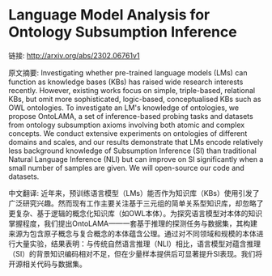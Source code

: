 # Language Model Analysis for Ontology Subsumption Inference

链接: http://arxiv.org/abs/2302.06761v1

原文摘要:
Investigating whether pre-trained language models (LMs) can function as
knowledge bases (KBs) has raised wide research interests recently. However,
existing works focus on simple, triple-based, relational KBs, but omit more
sophisticated, logic-based, conceptualised KBs such as OWL ontologies. To
investigate an LM's knowledge of ontologies, we propose OntoLAMA, a set of
inference-based probing tasks and datasets from ontology subsumption axioms
involving both atomic and complex concepts. We conduct extensive experiments on
ontologies of different domains and scales, and our results demonstrate that
LMs encode relatively less background knowledge of Subsumption Inference (SI)
than traditional Natural Language Inference (NLI) but can improve on SI
significantly when a small number of samples are given. We will open-source our
code and datasets.

中文翻译:
近年来，预训练语言模型（LMs）能否作为知识库（KBs）使用引发了广泛研究兴趣。然而现有工作主要关注基于三元组的简单关系型知识库，却忽略了更复杂、基于逻辑的概念化知识库（如OWL本体）。为探究语言模型对本体的知识掌握程度，我们提出OntoLAMA——一套基于推理的探测任务与数据集，其构建来源为包含原子概念与复合概念的本体蕴含公理。通过对不同领域和规模的本体进行大量实验，结果表明：与传统自然语言推理（NLI）相比，语言模型对蕴含推理（SI）的背景知识编码相对不足，但在少量样本提供后可显著提升SI表现。我们将开源相关代码与数据集。
